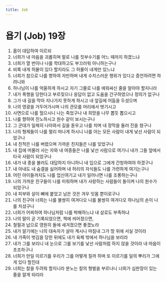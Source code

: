 ```yaml
---
title: Job
---
```


# 욥기 (Job) 19장
1. 욥이 대답하여 이르되
1. 너희가 내 마음을 괴롭히며 말로 나를 짓부수기를 어느 때까지 하겠느냐
1. 너희가 열 번이나 나를 학대하고도 부끄러워 아니하는구나
1. 비록 내게 허물이 있다 할지라도 그 허물이 내게만 있느냐
1. 너희가 참으로 나를 향하여 자만하며 내게 수치스러운 행위가 있다고 증언하려면 하려니와
1. 하나님이 나를 억울하게 하시고 자기 그물로 나를 에워싸신 줄을 알아야 할지니라
1. 내가 폭행을 당한다고 부르짖으나 응답이 없고 도움을 간구하였으나 정의가 없구나
1. 그가 내 길을 막아 지나가지 못하게 하시고 내 앞길에 어둠을 두셨으며
1. 나의 영광을 거두어가시며 나의 관모를 머리에서 벗기시고
1. 사면으로 나를 헐으시니 나는 죽었구나 내 희망을 나무 뽑듯 뽑으시고
1. 나를 향하여 진노하시고 원수 같이 보시는구나
1. 그 군대가 일제히 나아와서 길을 돋우고 나를 치며 내 장막을 둘러 진을 쳤구나
1. 나의 형제들이 나를 멀리 떠나게 하시니 나를 아는 모든 사람이 내게 낯선 사람이 되었구나
1. 내 친척은 나를 버렸으며 가까운 친지들은 나를 잊었구나
1. 내 집에 머물러 사는 자와 내 여종들은 나를 낯선 사람으로 여기니 내가 그들 앞에서 타국 사람이 되었구나
1. 내가 내 종을 불러도 대답하지 아니하니 내 입으로 그에게 간청하여야 하겠구나
1. 내 아내도 내 숨결을 싫어하며 내 허리의 자식들도 나를 가련하게 여기는구나
1. 어린 아이들까지도 나를 업신여기고 내가 일어나면 나를 조롱하는구나
1. 나의 가까운 친구들이 나를 미워하며 내가 사랑하는 사람들이 돌이켜 나의 원수가 되었구나
1. 내 피부와 살이 뼈에 붙었고 남은 것은 겨우 잇몸 뿐이로구나
1. 나의 친구야 너희는 나를 불쌍히 여겨다오 나를 불쌍히 여겨다오 하나님의 손이 나를 치셨구나
1. 너희가 어찌하여 하나님처럼 나를 박해하느냐 내 살로도 부족하냐
1. 나의 말이 곧 기록되었으면, 책에 씌어졌으면,
1. 철필과 납으로 영원히 돌에 새겨졌으면 좋겠노라
1. 내가 알기에는 나의 대속자가 살아 계시니 마침내 그가 땅 위에 서실 것이라
1. 내 가죽이 벗김을 당한 뒤에도 내가 육체 밖에서 하나님을 보리라
1. 내가 그를 보리니 내 눈으로 그를 보기를 낯선 사람처럼 하지 않을 것이라 내 마음이 초조하구나
1. 너희가 만일 이르기를 우리가 그를 어떻게 칠까 하며 또 이르기를 일의 뿌리가 그에게 있다 할진대
1. 너희는 칼을 두려워 할지니라 분노는 칼의 형벌을 부르나니 너희가 심판장이 있는 줄을 알게 되리라